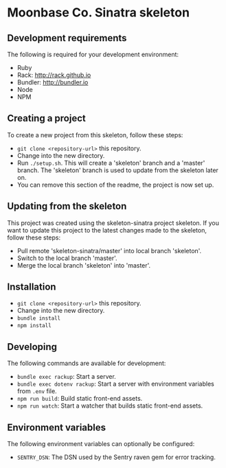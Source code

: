 # Moonbase Co. Sinatra skeleton

## Development requirements
The following is required for your development environment:
* Ruby
* Rack: http://rack.github.io
* Bundler: http://bundler.io
* Node
* NPM

## Creating a project

To create a new project from this skeleton, follow these steps:

* `git clone <repository-url>` this repository.
* Change into the new directory.
* Run `./setup.sh`. This will create a 'skeleton' branch and a 'master' branch. The 'skeleton' branch is used to update from the skeleton later on.
* You can remove this section of the readme, the project is now set up.

## Updating from the skeleton

This project was created using the skeleton-sinatra project skeleton. If you want to update this project to the latest changes made to the skeleton, follow these steps:

* Pull remote 'skeleton-sinatra/master' into local branch 'skeleton'.
* Switch to the local branch 'master'.
* Merge the local branch 'skeleton' into 'master'.

## Installation

* `git clone <repository-url>` this repository.
* Change into the new directory.
* `bundle install`
* `npm install`

## Developing
The following commands are available for development:

* `bundle exec rackup`: Start a server.
* `bundle exec dotenv rackup`: Start a server with environment variables from `.env` file.
* `npm run build`: Build static front-end assets.
* `npm run watch`: Start a watcher that builds static front-end assets.

## Environment variables
The following environment variables can optionally be configured:

* `SENTRY_DSN`: The DSN used by the Sentry raven gem for error tracking.
